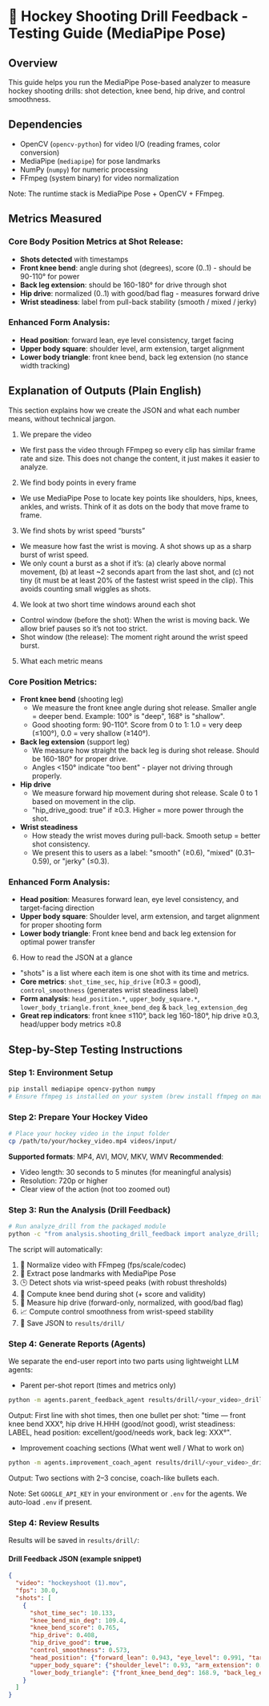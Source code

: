 # 🏒 Hockey Shooting Drill Feedback - Testing Guide (MediaPipe Pose)

## Overview

This guide helps you run the MediaPipe Pose-based analyzer to measure hockey shooting drills: shot detection, knee bend, hip drive, and control smoothness.

## Dependencies

- OpenCV (`opencv-python`) for video I/O (reading frames, color conversion)
- MediaPipe (`mediapipe`) for pose landmarks
- NumPy (`numpy`) for numeric processing
- FFmpeg (system binary) for video normalization

Note: The runtime stack is MediaPipe Pose + OpenCV + FFmpeg.

## Metrics Measured

### Core Body Position Metrics at Shot Release:
- **Shots detected** with timestamps
- **Front knee bend**: angle during shot (degrees), score (0..1) - should be 90-110° for power
- **Back leg extension**: should be 160-180° for drive through shot
- **Hip drive**: normalized (0..1) with good/bad flag - measures forward drive
- **Wrist steadiness**: label from pull-back stability (smooth / mixed / jerky)

### Enhanced Form Analysis:
- **Head position**: forward lean, eye level consistency, target facing
- **Upper body square**: shoulder level, arm extension, target alignment  
- **Lower body triangle**: front knee bend, back leg extension (no stance width tracking)

## Explanation of Outputs (Plain English)

This section explains how we create the JSON and what each number means, without technical jargon.

1) We prepare the video
- We first pass the video through FFmpeg so every clip has similar frame rate and size. This does not change the content, it just makes it easier to analyze.

2) We find body points in every frame
- We use MediaPipe Pose to locate key points like shoulders, hips, knees, ankles, and wrists. Think of it as dots on the body that move frame to frame.

3) We find shots by wrist speed “bursts”
- We measure how fast the wrist is moving. A shot shows up as a sharp burst of wrist speed.
- We only count a burst as a shot if it’s: (a) clearly above normal movement, (b) at least ~2 seconds apart from the last shot, and (c) not tiny (it must be at least 20% of the fastest wrist speed in the clip). This avoids counting small wiggles as shots.

4) We look at two short time windows around each shot
- Control window (before the shot): When the wrist is moving back. We allow brief pauses so it’s not too strict.
- Shot window (the release): The moment right around the wrist speed burst.

5) What each metric means

### Core Position Metrics:
- **Front knee bend** (shooting leg)
  - We measure the front knee angle during shot release. Smaller angle = deeper bend. Example: 100° is "deep", 168° is "shallow".
  - Good shooting form: 90-110°. Score from 0 to 1: 1.0 = very deep (≤100°), 0.0 = very shallow (≥140°).
- **Back leg extension** (support leg)  
  - We measure how straight the back leg is during shot release. Should be 160-180° for proper drive.
  - Angles <150° indicate "too bent" - player not driving through properly.
- **Hip drive**
  - We measure forward hip movement during shot release. Scale 0 to 1 based on movement in the clip.
  - "hip_drive_good: true" if ≥0.3. Higher = more power through the shot.
- **Wrist steadiness**
  - How steady the wrist moves during pull-back. Smooth setup = better shot consistency.
  - We present this to users as a label: "smooth" (≥0.6), "mixed" (0.31–0.59), or "jerky" (≤0.3).

### Enhanced Form Analysis:
- **Head position**: Measures forward lean, eye level consistency, and target-facing direction
- **Upper body square**: Shoulder level, arm extension, and target alignment for proper shooting form
- **Lower body triangle**: Front knee bend and back leg extension for optimal power transfer

6) How to read the JSON at a glance
- "shots" is a list where each item is one shot with its time and metrics.
- **Core metrics**: `shot_time_sec`, `hip_drive` (≥0.3 = good), `control_smoothness` (generates wrist steadiness label)
- **Form analysis**: `head_position.*`, `upper_body_square.*`, `lower_body_triangle.front_knee_bend_deg` & `back_leg_extension_deg`
- **Great rep indicators**: front knee ≤110°, back leg 160-180°, hip drive ≥0.3, head/upper body metrics ≥0.8

## Step-by-Step Testing Instructions

### Step 1: Environment Setup

```bash
pip install mediapipe opencv-python numpy
# Ensure ffmpeg is installed on your system (brew install ffmpeg on macOS)
```

### Step 2: Prepare Your Hockey Video

```bash
# Place your hockey video in the input folder
cp /path/to/your/hockey_video.mp4 videos/input/
```

**Supported formats**: MP4, AVI, MOV, MKV, WMV
**Recommended**: 
- Video length: 30 seconds to 5 minutes (for meaningful analysis)
- Resolution: 720p or higher
- Clear view of the action (not too zoomed out)

### Step 3: Run the Analysis (Drill Feedback)

```bash
# Run analyze_drill from the packaged module
python -c "from analysis.shooting_drill_feedback import analyze_drill; import json; print(json.dumps(analyze_drill('videos/input/your_clip.mov'), indent=2))"
```

The script will automatically:
1. 🎥 Normalize video with FFmpeg (fps/scale/codec)
2. 🧍 Extract pose landmarks with MediaPipe Pose
3. 🕒 Detect shots via wrist-speed peaks (with robust thresholds)
4. 🦵 Compute knee bend during shot (+ score and validity)
5. 🧠 Measure hip drive (forward-only, normalized, with good/bad flag)
6. 📈 Compute control smoothness from wrist-speed stability
7. 💾 Save JSON to `results/drill/`

### Step 4: Generate Reports (Agents)

We separate the end-user report into two parts using lightweight LLM agents:

- Parent per-shot report (times and metrics only)

```bash
python -m agents.parent_feedback_agent results/drill/<your_video>_drill_feedback.json
```

Output: First line with shot times, then one bullet per shot:
"time — front knee bend XXX°, hip drive H.HHH (good/not good), wrist steadiness: LABEL, head position: excellent/good/needs work, back leg: XXX°".

- Improvement coaching sections (What went well / What to work on)

```bash
python -m agents.improvement_coach_agent results/drill/<your_video>_drill_feedback.json
```

Output: Two sections with 2–3 concise, coach-like bullets each.

Note: Set `GOOGLE_API_KEY` in your environment or `.env` for the agents. We auto-load `.env` if present.

### Step 4: Review Results

Results will be saved in `results/drill/`:

#### **Drill Feedback JSON** (example snippet)
```json
{
  "video": "hockeyshoot (1).mov",
  "fps": 30.0,
  "shots": [
    {
      "shot_time_sec": 10.133,
      "knee_bend_min_deg": 109.4,
      "knee_bend_score": 0.765,
      "hip_drive": 0.408,
      "hip_drive_good": true,
      "control_smoothness": 0.573,
      "head_position": {"forward_lean": 0.943, "eye_level": 0.991, "target_facing": 0.899},
      "upper_body_square": {"shoulder_level": 0.93, "arm_extension": 0.917, "target_alignment": 0.928},
      "lower_body_triangle": {"front_knee_bend_deg": 168.9, "back_leg_extension_deg": 151.9}
    }
  ]
}
